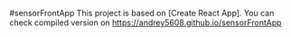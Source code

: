 #sensorFrontApp
This project is based on [Create React App].
You can check compiled version on https://andrey5608.github.io/sensorFrontApp
